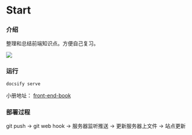 # Start

### 介绍

整理和总结前端知识点。方便自己复习。

![](http://image.cocoroise.cn/前端技术能力图谱.png)

### 运行

`docsify serve`

小册地址：
[front-end-book](https://cocoroise.github.io/front-end-book/)

### 部署过程

git push -> git web hook -> 服务器监听推送 -> 更新服务器上文件 -> 站点更新

